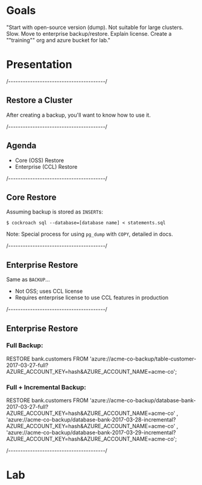 # Goals

"Start with open-source version (dump). Not suitable for large clusters. Slow.
Move to enterprise backup/restore. Explain license. 
Create a ""training"" org and azure bucket for lab."

# Presentation

/----------------------------------------/

## Restore a Cluster

After creating a backup, you'll want to know how to use it.

/----------------------------------------/

## Agenda

- Core (OSS) Restore
- Enterprise (CCL) Restore

/----------------------------------------/

## Core Restore

Assuming backup is stored as `INSERT`s:

~~~ shell
$ cockroach sql --database=[database name] < statements.sql
~~~

Note: Special process for using `pg_dump` with `COPY`, detailed in docs.

/----------------------------------------/

## Enterprise Restore

Same as `BACKUP`...
- Not OSS; uses CCL license
- Requires enterprise license to use CCL features in production

/----------------------------------------/

## Enterprise Restore

### Full Backup:

RESTORE bank.customers FROM 'azure://acme-co-backup/table-customer-2017-03-27-full?AZURE_ACCOUNT_KEY=hash&AZURE_ACCOUNT_NAME=acme-co';

### Full + Incremental Backup:

RESTORE bank.customers FROM 'azure://acme-co-backup/database-bank-2017-03-27-full?AZURE_ACCOUNT_KEY=hash&AZURE_ACCOUNT_NAME=acme-co'
, 'azure://acme-co-backup/database-bank-2017-03-28-incremental?AZURE_ACCOUNT_KEY=hash&AZURE_ACCOUNT_NAME=acme-co'
, 'azure://acme-co-backup/database-bank-2017-03-29-incremental?AZURE_ACCOUNT_KEY=hash&AZURE_ACCOUNT_NAME=acme-co';

/----------------------------------------/

# Lab